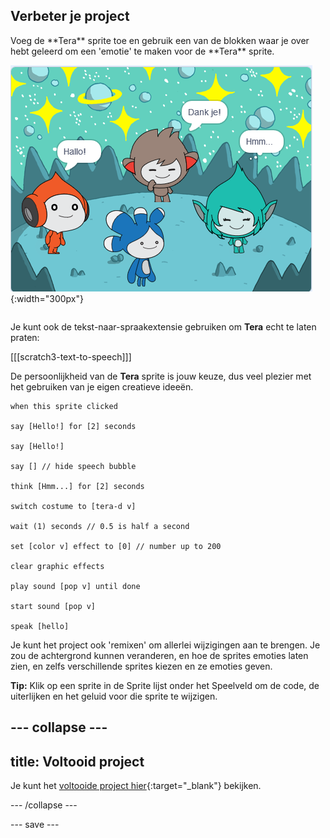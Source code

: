## Verbeter je project

<div style="display: flex; flex-wrap: wrap">
<div style="flex-basis: 200px; flex-grow: 1; margin-right: 15px;">
Voeg de **Tera** sprite toe en gebruik een van de blokken waar je over hebt geleerd om een 'emotie' te maken voor de **Tera** sprite.
</div>
<div>

![De Tera sprite in het Speelveld.](images/tera-step.png){:width="300px"}

</div>
</div>

Je kunt ook de tekst-naar-spraakextensie gebruiken om **Tera** echt te laten praten:

[[[scratch3-text-to-speech]]]

De persoonlijkheid van de **Tera** sprite is jouw keuze, dus veel plezier met het gebruiken van je eigen creatieve ideeën.

```blocks3
when this sprite clicked

say [Hello!] for [2] seconds

say [Hello!]

say [] // hide speech bubble

think [Hmm...] for [2] seconds

switch costume to [tera-d v]

wait (1) seconds // 0.5 is half a second

set [color v] effect to [0] // number up to 200

clear graphic effects

play sound [pop v] until done

start sound [pop v]

speak [hello]
```

Je kunt het project ook 'remixen' om allerlei wijzigingen aan te brengen. Je zou de achtergrond kunnen veranderen, en hoe de sprites emoties laten zien, en zelfs verschillende sprites kiezen en ze emoties geven.

**Tip:** Klik op een sprite in de Sprite lijst onder het Speelveld om de code, de uiterlijken en het geluid voor die sprite te wijzigen.

--- collapse ---
---
title: Voltooid project
---

Je kunt het [voltooide project hier](https://scratch.mit.edu/projects/485673032/){:target="_blank"} bekijken.

--- /collapse ---

--- save ---
